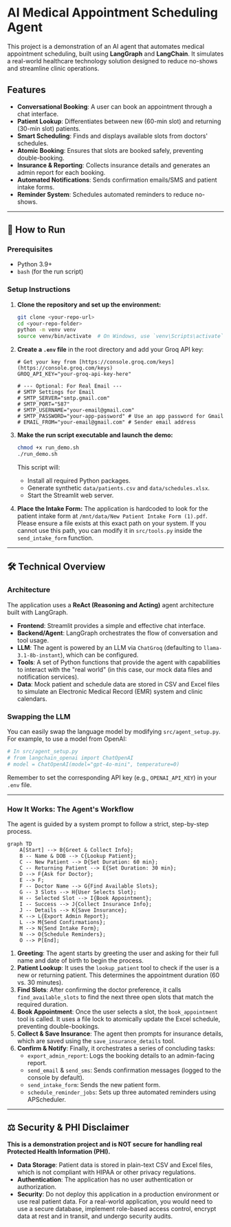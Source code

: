 # AI Medical Appointment Scheduling Agent

This project is a demonstration of an AI agent that automates medical appointment scheduling, built using **LangGraph** and **LangChain**. It simulates a real-world healthcare technology solution designed to reduce no-shows and streamline clinic operations.

## Features

- **Conversational Booking**: A user can book an appointment through a chat interface.
- **Patient Lookup**: Differentiates between new (60-min slot) and returning (30-min slot) patients.
- **Smart Scheduling**: Finds and displays available slots from doctors' schedules.
- **Atomic Booking**: Ensures that slots are booked safely, preventing double-booking.
- **Insurance & Reporting**: Collects insurance details and generates an admin report for each booking.
- **Automated Notifications**: Sends confirmation emails/SMS and patient intake forms.
- **Reminder System**: Schedules automated reminders to reduce no-shows.

---

## 🚀 How to Run

### Prerequisites
- Python 3.9+
- `bash` (for the run script)

### Setup Instructions

1.  **Clone the repository and set up the environment:**
    ```bash
    git clone <your-repo-url>
    cd <your-repo-folder>
    python -m venv venv
    source venv/bin/activate  # On Windows, use `venv\Scripts\activate`
    ```

2.  **Create a `.env` file** in the root directory and add your Groq API key:
    ```env
    # Get your key from [https://console.groq.com/keys](https://console.groq.com/keys)
    GROQ_API_KEY="your-groq-api-key-here"

    # --- Optional: For Real Email ---
    # SMTP Settings for Email
    # SMTP_SERVER="smtp.gmail.com"
    # SMTP_PORT="587"
    # SMTP_USERNAME="your-email@gmail.com"
    # SMTP_PASSWORD="your-app-password" # Use an app password for Gmail
    # EMAIL_FROM="your-email@gmail.com" # Sender email address
    ```

3.  **Make the run script executable and launch the demo:**
    ```bash
    chmod +x run_demo.sh
    ./run_demo.sh
    ```
    This script will:
    - Install all required Python packages.
    - Generate synthetic `data/patients.csv` and `data/schedules.xlsx`.
    - Start the Streamlit web server.

4.  **Place the Intake Form:**
    The application is hardcoded to look for the patient intake form at `/mnt/data/New Patient Intake Form (1).pdf`. Please ensure a file exists at this exact path on your system. If you cannot use this path, you can modify it in `src/tools.py` inside the `send_intake_form` function.

---

## 🛠️ Technical Overview

### Architecture
The application uses a **ReAct (Reasoning and Acting)** agent architecture built with LangGraph.

-   **Frontend**: Streamlit provides a simple and effective chat interface.
-   **Backend/Agent**: LangGraph orchestrates the flow of conversation and tool usage.
-   **LLM**: The agent is powered by an LLM via `ChatGroq` (defaulting to `llama-3.1-8b-instant`), which can be configured.
-   **Tools**: A set of Python functions that provide the agent with capabilities to interact with the "real world" (in this case, our mock data files and notification services).
-   **Data**: Mock patient and schedule data are stored in CSV and Excel files to simulate an Electronic Medical Record (EMR) system and clinic calendars.

### Swapping the LLM
You can easily swap the language model by modifying `src/agent_setup.py`. For example, to use a model from OpenAI:

```python
# In src/agent_setup.py
# from langchain_openai import ChatOpenAI
# model = ChatOpenAI(model="gpt-4o-mini", temperature=0)
```
Remember to set the corresponding API key (e.g., `OPENAI_API_KEY`) in your `.env` file.

---

### How It Works: The Agent's Workflow

The agent is guided by a system prompt to follow a strict, step-by-step process.

```mermaid
graph TD
    A[Start] --> B{Greet & Collect Info};
    B -- Name & DOB --> C{Lookup Patient};
    C -- New Patient --> D{Set Duration: 60 min};
    C -- Returning Patient --> E{Set Duration: 30 min};
    D --> F{Ask for Doctor};
    E --> F;
    F -- Doctor Name --> G{Find Available Slots};
    G -- 3 Slots --> H{User Selects Slot};
    H -- Selected Slot --> I{Book Appointment};
    I -- Success --> J{Collect Insurance Info};
    J -- Details --> K{Save Insurance};
    K --> L{Export Admin Report};
    L --> M{Send Confirmations};
    M --> N{Send Intake Form};
    N --> O{Schedule Reminders};
    O --> P[End];
```

1.  **Greeting**: The agent starts by greeting the user and asking for their full name and date of birth to begin the process.
2.  **Patient Lookup**: It uses the `lookup_patient` tool to check if the user is a new or returning patient. This determines the appointment duration (60 vs. 30 minutes).
3.  **Find Slots**: After confirming the doctor preference, it calls `find_available_slots` to find the next three open slots that match the required duration.
4.  **Book Appointment**: Once the user selects a slot, the `book_appointment` tool is called. It uses a file lock to atomically update the Excel schedule, preventing double-bookings.
5.  **Collect & Save Insurance**: The agent then prompts for insurance details, which are saved using the `save_insurance_details` tool.
6.  **Confirm & Notify**: Finally, it orchestrates a series of concluding tasks:
    -   `export_admin_report`: Logs the booking details to an admin-facing report.
    -   `send_email` & `send_sms`: Sends confirmation messages (logged to the console by default).
    -   `send_intake_form`: Sends the new patient form.
    -   `schedule_reminder_jobs`: Sets up three automated reminders using APScheduler.

---

## ⚖️ Security & PHI Disclaimer

**This is a demonstration project and is NOT secure for handling real Protected Health Information (PHI).**

-   **Data Storage**: Patient data is stored in plain-text CSV and Excel files, which is not compliant with HIPAA or other privacy regulations.
-   **Authentication**: The application has no user authentication or authorization.
-   **Security**: Do not deploy this application in a production environment or use real patient data. For a real-world application, you would need to use a secure database, implement role-based access control, encrypt data at rest and in transit, and undergo security audits.
